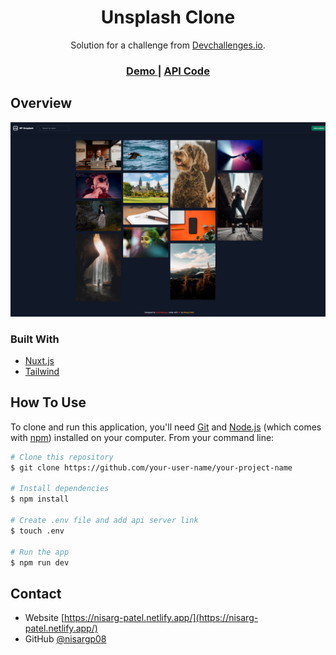 <!-- Please update value in the {}  -->

<h1 align="center">Unsplash Clone</h1>

<div align="center">
   Solution for a challenge from  <a href="http://devchallenges.io" target="_blank">Devchallenges.io</a>.
</div>

<div align="center">
  <h3>
    <a href="https://np-unsplash.vercel.app/">
      Demo
    </a> | 
    <a href="https://github.com/nisargp08/unsplash-server-app">
      API Code
    </a>
  </h3>
</div>

<!-- TABLE OF CONTENTS -->

## Overview

![screenshot](./np-unsplash.vercel.app.png)


### Built With

<!-- This section should list any major frameworks that you built your project using. Here are a few examples.-->
- [Nuxt.js](https://nuxtjs.org/)
- [Tailwind](https://tailwindcss.com/)

## How To Use

<!-- Example: -->

To clone and run this application, you'll need [Git](https://git-scm.com) and [Node.js](https://nodejs.org/en/download/) (which comes with [npm](http://npmjs.com)) installed on your computer. From your command line:

```bash
# Clone this repository
$ git clone https://github.com/your-user-name/your-project-name

# Install dependencies
$ npm install

# Create .env file and add api server link
$ touch .env

# Run the app
$ npm run dev
```

## Contact

- Website [https://nisarg-patel.netlify.app/](https://nisarg-patel.netlify.app/)
- GitHub [@nisargp08](https://github.com/@nisargp08)
